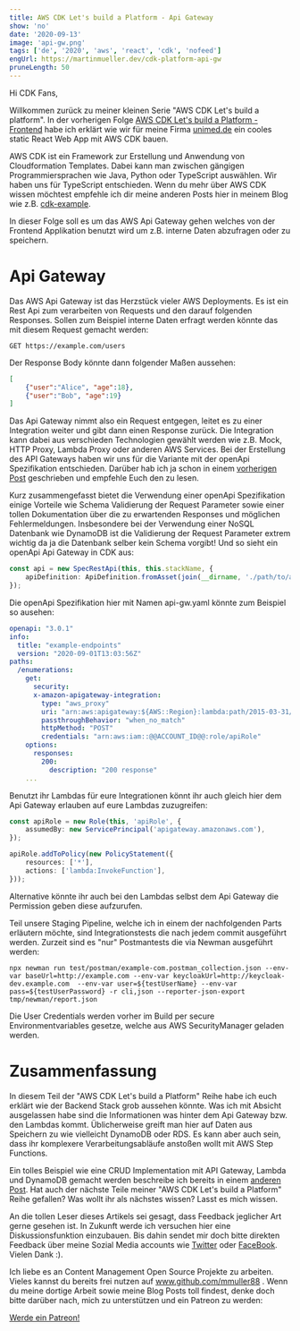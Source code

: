 ```yaml
---
title: AWS CDK Let's build a Platform - Api Gateway
show: 'no'
date: '2020-09-13'
image: 'api-gw.png'
tags: ['de', '2020', 'aws', 'react', 'cdk', 'nofeed']
engUrl: https://martinmueller.dev/cdk-platform-api-gw
pruneLength: 50
---
```


Hi CDK Fans,

Willkommen zurück zu meiner kleinen Serie "AWS CDK Let's build a platform". In der vorherigen Folge  [AWS CDK Let's build a Platform - Frontend](https://martinmueller.dev/cdk-platform-frontend) habe ich erklärt wie wir für meine Firma [unimed.de](https://unimed.de) ein cooles static React Web App mit AWS CDK bauen.

AWS CDK ist ein Framework zur Erstellung und Anwendung von Cloudformation Templates. Dabei kann man zwischen gängigen Programmiersprachen wie Java, Python oder TypeScript auswählen. Wir haben uns für TypeScript entschieden. Wenn du mehr über AWS CDK wissen möchtest empfehle ich dir meine anderen Posts hier in meinem Blog wie z.B. [cdk-example](https://martinmueller.dev/cdk-example).

In dieser Folge soll es um das AWS Api Gateway gehen welches von der Frontend Applikation benutzt wird um z.B. interne Daten abzufragen oder zu speichern.

# Api Gateway
Das AWS Api Gateway ist das Herzstück vieler AWS Deployments. Es ist ein Rest Api zum verarbeiten von Requests und den darauf folgenden Responses. Sollen zum Beispiel interne Daten erfragt werden könnte das mit diesem Request gemacht werden:

```
GET https://example.com/users
```

Der Response Body könnte dann folgender Maßen aussehen:

```JSON
[
    {"user":"Alice", "age":18},
    {"user":"Bob", "age":19}
]
```

Das Api Gateway nimmt also ein Request entgegen, leitet es zu einer Integration weiter und gibt dann einen Response zurück. Die Integration kann dabei aus verschieden Technologien gewählt werden wie z.B. Mock, HTTP Proxy, Lambda Proxy oder anderen AWS Services. Bei der Erstellung des API Gateways haben wir uns für die Variante mit der openApi Spezifikation entschieden. Darüber hab ich ja schon in einem [vorherigen Post](https://martinmueller.dev/cdk-swagger) geschrieben und empfehle Euch den zu lesen.

Kurz zusammengefasst bietet die Verwendung einer openApi Spezifikation einige Vorteile wie Schema Validierung der Request Parameter sowie einer tollen Dokumentation über die zu erwartenden Responses und möglichen Fehlermeldungen. Insbesondere bei der Verwendung einer NoSQL Datenbank wie DynamoDB ist die Validierung der Request Parameter extrem wichtig da ja die Datenbank selber kein Schema vorgibt! Und so sieht ein openApi Api Gateway in CDK aus:

```TypeScript
const api = new SpecRestApi(this, this.stackName, {
    apiDefinition: ApiDefinition.fromAsset(join(__dirname, './path/to/api-gw.yaml')),
});
```

Die openApi Spezifikation hier mit Namen api-gw.yaml könnte zum Beispiel so ausehen:

```YAML
openapi: "3.0.1"
info:
  title: "example-endpoints"
  version: "2020-09-01T13:03:56Z"
paths:
  /enumerations:
    get:
      security:
      x-amazon-apigateway-integration:
        type: "aws_proxy"
        uri: "arn:aws:apigateway:${AWS::Region}:lambda:path/2015-03-31/functions/arn:aws:lambda:${AWS::Region}:${AWS::AccountId}:function:example/invocations"
        passthroughBehavior: "when_no_match"
        httpMethod: "POST"
        credentials: "arn:aws:iam::@@ACCOUNT_ID@@:role/apiRole"
    options:
      responses:
        200:
          description: "200 response"
    ...
```

Benutzt ihr Lambdas für eure Integrationen könnt ihr auch gleich hier dem Api Gateway erlauben auf eure Lambdas zuzugreifen:

```TypeScript
const apiRole = new Role(this, 'apiRole', {
    assumedBy: new ServicePrincipal('apigateway.amazonaws.com'),
});

apiRole.addToPolicy(new PolicyStatement({
    resources: ['*'],
    actions: ['lambda:InvokeFunction'],
}));
```

Alternative könnte ihr auch bei den Lambdas selbst dem Api Gateway die Permission geben diese aufzurufen.

Teil unsere Staging Pipeline, welche ich in einem der nachfolgenden Parts erläutern möchte, sind Integrationstests die nach jedem commit ausgeführt werden. Zurzeit sind es "nur" Postmantests die via Newman ausgeführt werden:

```
npx newman run test/postman/example-com.postman_collection.json --env-var baseUrl=http://example.com --env-var keycloakUrl=http://keycloak-dev.example.com  --env-var user=${testUserName} --env-var pass=${testUserPassword} -r cli,json --reporter-json-export tmp/newman/report.json
```

Die User Credentials werden vorher im Build per secure Environmentvariables gesetze, welche aus AWS SecurityManager geladen werden.

# Zusammenfassung
In diesem Teil der "AWS CDK Let's build a Platform" Reihe habe ich euch erklärt wie der Backend Stack grob aussehen könnte. Was ich mit Absicht ausgelassen habe sind die Informationen was hinter dem Api Gateway bzw. den Lambdas kommt. Üblicherweise greift man hier auf Daten aus Speichern zu wie vielleicht DynamoDB oder RDS. Es kann aber auch sein, dass ihr komplexere Verarbeitungsabläufe anstoßen wollt mit AWS Step Functions.

Ein tolles Beispiel wie eine CRUD Implementation mit API Gateway, Lambda und DynamoDB gemacht werden beschreibe ich bereits in einem [anderen Post](https://martinmueller.dev/cdk-example). Hat auch der nächste Teile meiner "AWS CDK Let's build a Platform" Reihe gefallen? Was wollt ihr als nächstes wissen? Lasst es mich wissen.

An die tollen Leser dieses Artikels sei gesagt, dass Feedback jeglicher Art gerne gesehen ist. In Zukunft werde ich versuchen hier eine Diskussionsfunktion einzubauen. Bis dahin sendet mir doch bitte direkten Feedback über meine Sozial Media accounts wie [Twitter](https://twitter.com/MartinMueller_) oder [FaceBook](https://www.facebook.com/martin.muller.10485). Vielen Dank :).

Ich liebe es an Content Management Open Source Projekte zu arbeiten. Vieles kannst du bereits frei nutzen auf www.github.com/mmuller88 . Wenn du meine dortige Arbeit sowie meine Blog Posts toll findest, denke doch bitte darüber nach, mich zu unterstützen und ein Patreon zu werden:

<a href="https://www.patreon.com/bePatron?u=29010217" data-patreon-widget-type="become-patron-button">Werde ein Patreon!</a><script async src="https://c6.patreon.com/becomePatronButton.bundle.js"></script>